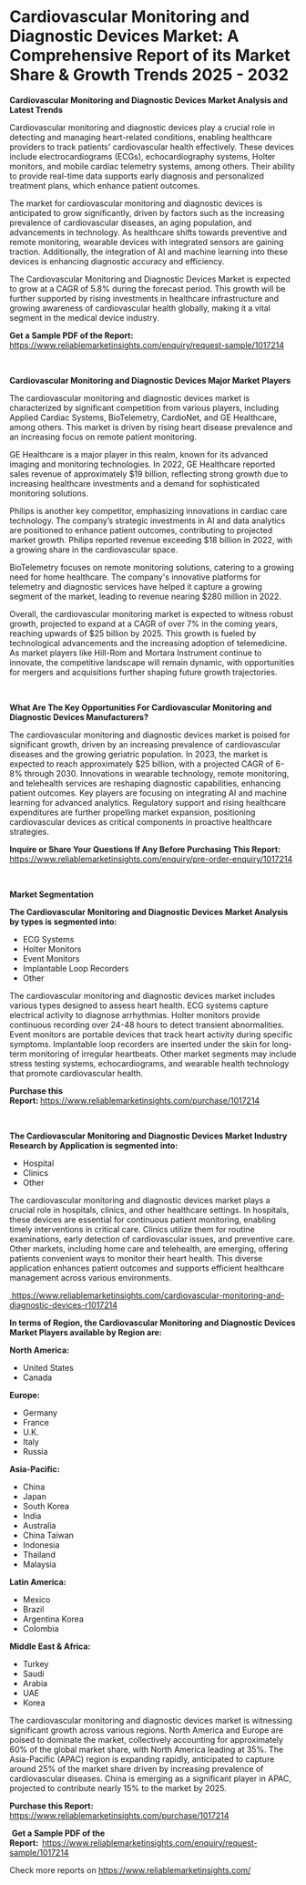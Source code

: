 <p><h1>Cardiovascular Monitoring and Diagnostic Devices Market: A Comprehensive Report of its Market Share & Growth Trends 2025 - 2032</h1></p><p><strong>Cardiovascular Monitoring and Diagnostic Devices Market Analysis and Latest Trends</strong></p>
<p><p>Cardiovascular monitoring and diagnostic devices play a crucial role in detecting and managing heart-related conditions, enabling healthcare providers to track patients' cardiovascular health effectively. These devices include electrocardiograms (ECGs), echocardiography systems, Holter monitors, and mobile cardiac telemetry systems, among others. Their ability to provide real-time data supports early diagnosis and personalized treatment plans, which enhance patient outcomes.</p><p>The market for cardiovascular monitoring and diagnostic devices is anticipated to grow significantly, driven by factors such as the increasing prevalence of cardiovascular diseases, an aging population, and advancements in technology. As healthcare shifts towards preventive and remote monitoring, wearable devices with integrated sensors are gaining traction. Additionally, the integration of AI and machine learning into these devices is enhancing diagnostic accuracy and efficiency.</p><p>The Cardiovascular Monitoring and Diagnostic Devices Market is expected to grow at a CAGR of 5.8% during the forecast period. This growth will be further supported by rising investments in healthcare infrastructure and growing awareness of cardiovascular health globally, making it a vital segment in the medical device industry.</p></p>
<p><strong>Get a Sample PDF of the Report:&nbsp;</strong> <a href="https://www.reliablemarketinsights.com/enquiry/request-sample/1017214?utm_campaign=2939&utm_medium=2&utm_source=Github&utm_content=ia&utm_term=03032025&utm_id=cardiovascular-monitoring-and-diagnostic-devices">https://www.reliablemarketinsights.com/enquiry/request-sample/1017214</a></p>
<p>&nbsp;</p>
<p><strong>Cardiovascular Monitoring and Diagnostic Devices Major Market Players</strong></p>
<p><p>The cardiovascular monitoring and diagnostic devices market is characterized by significant competition from various players, including Applied Cardiac Systems, BioTelemetry, CardioNet, and GE Healthcare, among others. This market is driven by rising heart disease prevalence and an increasing focus on remote patient monitoring. </p><p>GE Healthcare is a major player in this realm, known for its advanced imaging and monitoring technologies. In 2022, GE Healthcare reported sales revenue of approximately $19 billion, reflecting strong growth due to increasing healthcare investments and a demand for sophisticated monitoring solutions.</p><p>Philips is another key competitor, emphasizing innovations in cardiac care technology. The company’s strategic investments in AI and data analytics are positioned to enhance patient outcomes, contributing to projected market growth. Philips reported revenue exceeding $18 billion in 2022, with a growing share in the cardiovascular space.</p><p>BioTelemetry focuses on remote monitoring solutions, catering to a growing need for home healthcare. The company's innovative platforms for telemetry and diagnostic services have helped it capture a growing segment of the market, leading to revenue nearing $280 million in 2022. </p><p>Overall, the cardiovascular monitoring market is expected to witness robust growth, projected to expand at a CAGR of over 7% in the coming years, reaching upwards of $25 billion by 2025. This growth is fueled by technological advancements and the increasing adoption of telemedicine. As market players like Hill-Rom and Mortara Instrument continue to innovate, the competitive landscape will remain dynamic, with opportunities for mergers and acquisitions further shaping future growth trajectories.</p></p>
<p>&nbsp;</p>
<p><strong>What Are The Key Opportunities For Cardiovascular Monitoring and Diagnostic Devices Manufacturers?</strong></p>
<p><p>The cardiovascular monitoring and diagnostic devices market is poised for significant growth, driven by an increasing prevalence of cardiovascular diseases and the growing geriatric population. In 2023, the market is expected to reach approximately $25 billion, with a projected CAGR of 6-8% through 2030. Innovations in wearable technology, remote monitoring, and telehealth services are reshaping diagnostic capabilities, enhancing patient outcomes. Key players are focusing on integrating AI and machine learning for advanced analytics. Regulatory support and rising healthcare expenditures are further propelling market expansion, positioning cardiovascular devices as critical components in proactive healthcare strategies.</p></p>
<p><strong>Inquire or Share Your Questions If Any Before Purchasing This Report:</strong> <a href="https://www.reliablemarketinsights.com/enquiry/pre-order-enquiry/1017214?utm_campaign=2939&utm_medium=2&utm_source=Github&utm_content=ia&utm_term=03032025&utm_id=cardiovascular-monitoring-and-diagnostic-devices">https://www.reliablemarketinsights.com/enquiry/pre-order-enquiry/1017214</a></p>
<p>&nbsp;</p>
<p><strong>Market Segmentation</strong></p>
<p><strong>The Cardiovascular Monitoring and Diagnostic Devices Market Analysis by types is segmented into:</strong></p>
<p><ul><li>ECG Systems</li><li>Holter Monitors</li><li>Event Monitors</li><li>Implantable Loop Recorders</li><li>Other</li></ul></p>
<p><p>The cardiovascular monitoring and diagnostic devices market includes various types designed to assess heart health. ECG systems capture electrical activity to diagnose arrhythmias. Holter monitors provide continuous recording over 24-48 hours to detect transient abnormalities. Event monitors are portable devices that track heart activity during specific symptoms. Implantable loop recorders are inserted under the skin for long-term monitoring of irregular heartbeats. Other market segments may include stress testing systems, echocardiograms, and wearable health technology that promote cardiovascular health.</p></p>
<p><strong>Purchase this Report:&nbsp;</strong><a href="https://www.reliablemarketinsights.com/purchase/1017214?utm_campaign=2939&utm_medium=2&utm_source=Github&utm_content=ia&utm_term=03032025&utm_id=cardiovascular-monitoring-and-diagnostic-devices">https://www.reliablemarketinsights.com/purchase/1017214</a></p>
<p>&nbsp;</p>
<p><strong>The Cardiovascular Monitoring and Diagnostic Devices Market Industry Research by Application is segmented into:</strong></p>
<p><ul><li>Hospital</li><li>Clinics</li><li>Other</li></ul></p>
<p><p>The cardiovascular monitoring and diagnostic devices market plays a crucial role in hospitals, clinics, and other healthcare settings. In hospitals, these devices are essential for continuous patient monitoring, enabling timely interventions in critical care. Clinics utilize them for routine examinations, early detection of cardiovascular issues, and preventive care. Other markets, including home care and telehealth, are emerging, offering patients convenient ways to monitor their heart health. This diverse application enhances patient outcomes and supports efficient healthcare management across various environments.</p></p>
<p><a href="https://www.reliablemarketinsights.com/cardiovascular-monitoring-and-diagnostic-devices-r1017214?utm_campaign=2939&utm_medium=2&utm_source=Github&utm_content=ia&utm_term=03032025&utm_id=cardiovascular-monitoring-and-diagnostic-devices">&nbsp;https://www.reliablemarketinsights.com/cardiovascular-monitoring-and-diagnostic-devices-r1017214</a></p>
<p><strong>In terms of Region, the Cardiovascular Monitoring and Diagnostic Devices Market Players available by Region are:</strong></p>
<p>
    <p> <strong> North America: </strong>
        <ul>
            <li>United States</li>
            <li>Canada</li>
        </ul>
        </p> 
    <p> <strong> Europe: </strong>
        <ul>
            <li>Germany</li>
            <li>France</li>
            <li>U.K.</li>
            <li>Italy</li>
            <li>Russia</li>
        </ul>
        </p> 
    <p> <strong> Asia-Pacific: </strong>
        <ul>
            <li>China</li>
            <li>Japan</li>
            <li>South Korea</li>
            <li>India</li>
            <li>Australia</li>
            <li>China Taiwan</li>
            <li>Indonesia</li>
            <li>Thailand</li>
            <li>Malaysia</li>
        </ul>
        </p> 
    <p> <strong> Latin America: </strong>
        <ul>
            <li>Mexico</li>
            <li>Brazil</li>
            <li>Argentina Korea</li>
            <li>Colombia</li>
        </ul>
        </p> 
    <p> <strong> Middle East & Africa: </strong>
        <ul>
            <li>Turkey</li>
            <li>Saudi</li>
            <li>Arabia</li>
            <li>UAE</li>
            <li>Korea</li>
        </ul>
    </p>
    </p>
<p><p>The cardiovascular monitoring and diagnostic devices market is witnessing significant growth across various regions. North America and Europe are poised to dominate the market, collectively accounting for approximately 60% of the global market share, with North America leading at 35%. The Asia-Pacific (APAC) region is expanding rapidly, anticipated to capture around 25% of the market share driven by increasing prevalence of cardiovascular diseases. China is emerging as a significant player in APAC, projected to contribute nearly 15% to the market by 2025.</p></p>
<p><strong>Purchase this Report: </strong><a href="https://www.reliablemarketinsights.com/purchase/1017214?utm_campaign=2939&utm_medium=2&utm_source=Github&utm_content=ia&utm_term=03032025&utm_id=cardiovascular-monitoring-and-diagnostic-devices">https://www.reliablemarketinsights.com/purchase/1017214</a></p>
<p>&nbsp;<strong>Get a Sample PDF of the Report:&nbsp;&nbsp;</strong><a href="https://www.reliablemarketinsights.com/enquiry/request-sample/1017214?utm_campaign=2939&utm_medium=2&utm_source=Github&utm_content=ia&utm_term=03032025&utm_id=cardiovascular-monitoring-and-diagnostic-devices">https://www.reliablemarketinsights.com/enquiry/request-sample/1017214</a></p>
<p><strong></strong></p>
<p>Check more reports on <a href="https://www.reliablemarketinsights.com/?utm_campaign=2939&utm_medium=2&utm_source=Github&utm_content=ia&utm_term=03032025&utm_id=cardiovascular-monitoring-and-diagnostic-devices">https://www.reliablemarketinsights.com/</a></p>